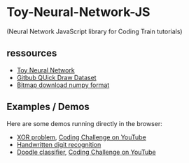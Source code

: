 # Toy-Neural-Network-JS
(Neural Network JavaScript library for Coding Train tutorials)

## ressources 
* [Toy Neural Network](https://github.com/CodingTrain/Toy-Neural-Network-JS)
* [Gitbub QUick Draw Dataset](https://github.com/googlecreativelab/quickdraw-dataset)
* [Bitmap download numpy format](https://console.cloud.google.com/storage/browser/quickdraw_dataset/full/numpy_bitmap;tab=objects?pli=1&inv=1&invt=AbqrjA)

## Examples / Demos
Here are some demos running directly in the browser:
* [XOR problem](https://codingtrain.github.io/Toy-Neural-Network-JS/examples/xor/), [Coding Challenge on YouTube](https://www.youtube.com/watch?v=188B6k_F9jU)
* [Handwritten digit recognition](https://codingtrain.github.io/Toy-Neural-Network-JS/examples/mnist/)
* [Doodle classifier](https://codingtrain.github.io/Toy-Neural-Network-JS/examples/doodle_classification/), [Coding Challenge on YouTube](https://www.youtube.com/watch?v=pqY_Tn2SIVA&list=PLRqwX-V7Uu6Zs14zKVuTuit6jApJgoYZQ)